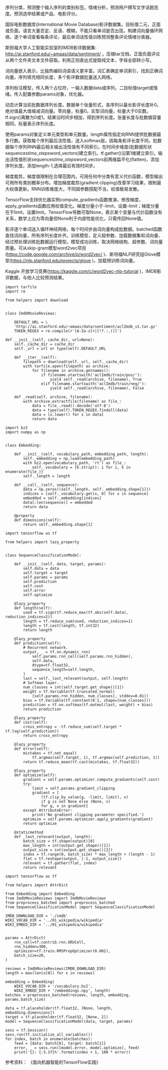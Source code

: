 序列分类，预测整个输入序列的类别标签。情绪分析，预测用户撰写文字话题态度。预测选举结果或产品、电影评分。

国际电影数据库(International Movie Database)影评数据集。目标值二元，正面或负面。语言大量否定、反语、模糊，不能只看单词是否出现。构建词向量循环网络，逐个单词查看每条评论，最后单词话性值训练预测整条评论情绪分类器。

斯担福大学人工智能实验室的IMDB影评数据集: http://ai.stanford.edu/~amaas/data/sentiment/ 。压缩tar文档，正面负面评论从两个文件夹文本文件获取。利用正则表达式提取纯文本，字母全部转小写。

词向量嵌入表示，比独热编码词语语义更丰富。词汇表确定单词索引，找到正确词向量。序列填充相同长度，多个影评数据批量送入网络。

序列标注模型，传入两个占位符，一输入数据data或序列，二目标值target或情绪。传入配置参数params对象，优化器。

动态计算当前批数据序列长度。数据单个张量形式，各序列以最长影评长度补0。绝对值最大值缩减词向量。零向量，标量0。实型词向量，标量大于0实数。tf.sign()离散为0或1。结果沿时间步相加，得到序列长度。张量长度与批数据容量相同，标量表示序列长度。

使用params对象定义单元类型和单元数量。length属性指定向RNN提供批数据最多行数。获取每个序列最后活性值，送入softmax层。因每条影评长度不同，批数据每个序列RNN最后相关输出活性值有不同索引。在时间步维度(批数据形状sequences*time_steps*word_vectors)建立索引。tf.gather()沿第1维建立索引。输出活性值形状sequences*time_steps*word_vectors前两维扁平化(flatten)，添加序列长度。添加length-1,选择最后有效时间步。

梯度裁剪，梯度值限制在合理范围内。可用任何中分类有意义代价函数，模型输出可用所有类别概率分布。增加梯度裁剪(gradient clipping)改善学习结果，限制最大权值更新。RNN训练难度大，不同超参数搭配不当，权值极易发散。

TensorFlow支持优化器实例compute_gradients函数推演，修改梯度，apply_gradients函数应用权值变化。梯度分量小于-limit，设置-limit；梯度分量在于limit，设置limit。TensorFlow导数可取None，表示某个变量与代价函数没有关系，数学上应为零向量但None利于内部性能优化，只需传回None值。

影评逐个单词送入循环神经网络，每个时间步由词向量构成批数据。batched函数查找词向量，所有序列长度补齐。训练模型，定义超参数、加载数据集和词向量、经过预处理训练批数据运行模型。模型成功训练，取决网络结构、超参数、词向量质量。可从skip-gram模型word2vec项目(https://code.google.com/archive/p/word2vec/ )、斯坦福NLP研究组Glove模型(https://nlp.stanford.edu/projects/glove )，加载预训练词向量。

Kaggle 开放学习竞赛(https://kaggle.com/c/word2vec-nlp-tutorial )，IMDB影评数据，与他人比较预测结果。


    import tarfile
    import re

    from helpers import download


    class ImdbMovieReviews:

        DEFAULT_URL = \
        'http://ai.stanford.edu/~amaas/data/sentiment/aclImdb_v1.tar.gz'
        TOKEN_REGEX = re.compile(r'[A-Za-z]+|[!?.:,()]')

    def __init__(self, cache_dir, url=None):
        self._cache_dir = cache_dir
        self._url = url or type(self).DEFAULT_URL

        def __iter__(self):
            filepath = download(self._url, self._cache_dir)
            with tarfile.open(filepath) as archive:
                for filename in archive.getnames():
                    if filename.startswith('aclImdb/train/pos/'):
                        yield self._read(archive, filename), True
                    elif filename.startswith('aclImdb/train/neg/'):
                        yield self._read(archive, filename), False

        def _read(self, archive, filename):
            with archive.extractfile(filename) as file_:
                data = file_.read().decode('utf-8')
                data = type(self).TOKEN_REGEX.findall(data)
                data = [x.lower() for x in data]
                return data

    import bz2
    import numpy as np


    class Embedding:

        def __init__(self, vocabulary_path, embedding_path, length):
            self._embedding = np.load(embedding_path)
            with bz2.open(vocabulary_path, 'rt') as file_:
                self._vocabulary = {k.strip(): i for i, k in enumerate(file_)}
            self._length = length

        def __call__(self, sequence):
            data = np.zeros((self._length, self._embedding.shape[1]))
            indices = [self._vocabulary.get(x, 0) for x in sequence]
            embedded = self._embedding[indices]
            data[:len(sequence)] = embedded
            return data

        @property
        def dimensions(self):
            return self._embedding.shape[1]

    import tensorflow as tf

    from helpers import lazy_property


    class SequenceClassificationModel:

        def __init__(self, data, target, params):
            self.data = data
            self.target = target
            self.params = params
            self.prediction
            self.cost
            self.error
            self.optimize

        @lazy_property
        def length(self):
            used = tf.sign(tf.reduce_max(tf.abs(self.data), reduction_indices=2))
            length = tf.reduce_sum(used, reduction_indices=1)
            length = tf.cast(length, tf.int32)
            return length

        @lazy_property
        def prediction(self):
            # Recurrent network.
            output, _ = tf.nn.dynamic_rnn(
                self.params.rnn_cell(self.params.rnn_hidden),
                self.data,
                dtype=tf.float32,
                sequence_length=self.length,
            )
            last = self._last_relevant(output, self.length)
            # Softmax layer.
            num_classes = int(self.target.get_shape()[1])
            weight = tf.Variable(tf.truncated_normal(
                [self.params.rnn_hidden, num_classes], stddev=0.01))
            bias = tf.Variable(tf.constant(0.1, shape=[num_classes]))
            prediction = tf.nn.softmax(tf.matmul(last, weight) + bias)
            return prediction

        @lazy_property
        def cost(self):
            cross_entropy = -tf.reduce_sum(self.target * tf.log(self.prediction))
            return cross_entropy

        @lazy_property
        def error(self):
            mistakes = tf.not_equal(
                tf.argmax(self.target, 1), tf.argmax(self.prediction, 1))
            return tf.reduce_mean(tf.cast(mistakes, tf.float32))

        @lazy_property
        def optimize(self):
            gradient = self.params.optimizer.compute_gradients(self.cost)
            try:
                limit = self.params.gradient_clipping
                gradient = [
                    (tf.clip_by_value(g, -limit, limit), v)
                    if g is not None else (None, v)
                    for g, v in gradient]
            except AttributeError:
                print('No gradient clipping parameter specified.')
            optimize = self.params.optimizer.apply_gradients(gradient)
            return optimize

        @staticmethod
        def _last_relevant(output, length):
            batch_size = tf.shape(output)[0]
            max_length = int(output.get_shape()[1])
            output_size = int(output.get_shape()[2])
            index = tf.range(0, batch_size) * max_length + (length - 1)
            flat = tf.reshape(output, [-1, output_size])
            relevant = tf.gather(flat, index)
            return relevant

    import tensorflow as tf

    from helpers import AttrDict

    from Embedding import Embedding
    from ImdbMovieReviews import ImdbMovieReviews
    from preprocess_batched import preprocess_batched
    from SequenceClassificationModel import SequenceClassificationModel

    IMDB_DOWNLOAD_DIR = './imdb'
    WIKI_VOCAB_DIR = '../01_wikipedia/wikipedia'
    WIKI_EMBED_DIR = '../01_wikipedia/wikipedia'


    params = AttrDict(
        rnn_cell=tf.contrib.rnn.GRUCell,
        rnn_hidden=300,
        optimizer=tf.train.RMSPropOptimizer(0.002),
        batch_size=20,
    )

    reviews = ImdbMovieReviews(IMDB_DOWNLOAD_DIR)
    length = max(len(x[0]) for x in reviews)

    embedding = Embedding(
        WIKI_VOCAB_DIR + '/vocabulary.bz2',
        WIKI_EMBED_DIR + '/embeddings.npy', length)
    batches = preprocess_batched(reviews, length, embedding, params.batch_size)

    data = tf.placeholder(tf.float32, [None, length, embedding.dimensions])
    target = tf.placeholder(tf.float32, [None, 2])
    model = SequenceClassificationModel(data, target, params)

    sess = tf.Session()
    sess.run(tf.initialize_all_variables())
    for index, batch in enumerate(batches):
        feed = {data: batch[0], target: batch[1]}
        error, _ = sess.run([model.error, model.optimize], feed)
        print('{}: {:3.1f}%'.format(index + 1, 100 * error))

参考资料：
《面向机器智能的TensorFlow实践》


